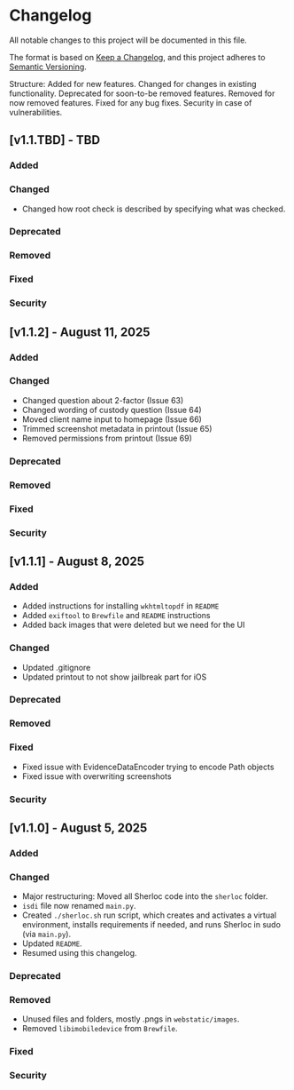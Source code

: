 # Changelog
All notable changes to this project will be documented in this file.

The format is based on [Keep a Changelog](https://keepachangelog.com/en/1.0.0/),
and this project adheres to [Semantic Versioning](https://semver.org/spec/v2.0.0.html).

Structure:
Added for new features.
Changed for changes in existing functionality.
Deprecated for soon-to-be removed features.
Removed for now removed features.
Fixed for any bug fixes.
Security in case of vulnerabilities.

## [v1.1.TBD] - TBD

### Added     
### Changed
- Changed how root check is described by specifying what was checked.
### Deprecated
### Removed
### Fixed
### Security

## [v1.1.2] - August 11, 2025

### Added     
### Changed
- Changed question about 2-factor (Issue 63)
- Changed wording of custody question (Issue 64)
- Moved client name input to homepage (Issue 66)
- Trimmed screenshot metadata in printout (Issue 65)
- Removed permissions from printout (Issue 69)
### Deprecated
### Removed
### Fixed
### Security

## [v1.1.1] - August 8, 2025

### Added     
- Added instructions for installing `wkhtmltopdf` in `README`
- Added `exiftool` to `Brewfile` and `README` instructions
- Added back images that were deleted but we need for the UI

### Changed
- Updated .gitignore
- Updated printout to not show jailbreak part for iOS

### Deprecated
### Removed
### Fixed
- Fixed issue with EvidenceDataEncoder trying to encode Path objects
- Fixed issue with overwriting screenshots
### Security


## [v1.1.0] - August 5, 2025

### Added     

### Changed
- Major restructuring: Moved all Sherloc code into the `sherloc` folder.
- `isdi` file now renamed `main.py`.
- Created `./sherloc.sh` run script, which creates and activates a virtual environment, installs requirements if needed, and runs Sherloc in sudo (via `main.py`).
- Updated `README`.
- Resumed using this changelog.

### Deprecated
### Removed
- Unused files and folders, mostly .pngs in `webstatic/images`.
- Removed `libimobiledevice` from `Brewfile`. 

### Fixed
### Security
